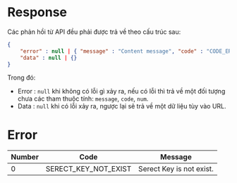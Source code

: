 # Response

Các phản hồi từ API đều phải được trả về theo cấu trúc sau:

```json
{
    "error" : null | { "message" : "Content message", "code" : "CODE_ERROR", "num" : 999 },
    "data" : null | {}
}
```

Trong đó:
- Error : `null` khi không có lỗi gì xảy ra, nếu có lỗi thì trả về một đối tượng chưa các tham thuộc tính: `message`, `code`, `num`.
- Data : `null` khi có lỗi xảy ra, ngược lại sẽ trả về  một dữ liệu tùy vào URL.

# Error

| Number | Code | Message |
|--------|------|---------|
| 0 | SERECT_KEY_NOT_EXIST | Serect Key is not exist. |